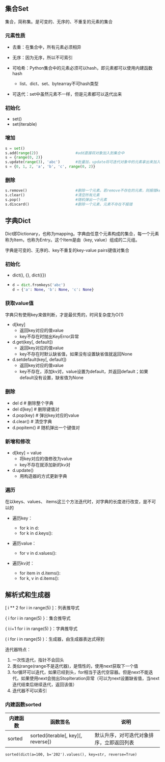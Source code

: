 ## 集合Set

集合，简称集。是可变的、无序的、不重复的元素的集合

### 元素性质

* 去重：在集合中，所有元素必须相异
* 无序：因为无序，所以不可索引
* 可哈希：Python集合中的元素必须可以hash，即元素都可以使用内建函数hash
  * list、dict、set、bytearray不可hash类型

* 可迭代：set中虽然元素不一样，但是元素都可以迭代出来

### 初始化

* set()
* set(iterable)

### 增加

```python
s = set()
s.add(range(2))					#add直接将对象加入到集合中
s = {range(0, 2)}
s.update(range(3), 'abc')     	#批量加，update将可迭代对象中的元素拿出来加入集合中
s = {0, 1, 2, 'a', 'b', 'c', range(0, 2)}
```

### 删除

```python
s.remove()						#删除一个元素。若remove不存在的元素，则报错keyError
s.clear()						#清空所有元素
s.pop()							#随机弹出一个元素
s.discard()						#删除一个元素，元素不存在不报错
```

## 字典Dict

Dict即Dictionary，也称为mapping。字典由任意个元素构成的集合，每一个元素称为Item，也称为Entry。这个Item是由（key, value）组成的二元组。

字典是可变的、无序的、key不重复的key-value pairs键值对集合

### 初始化

* dict(), {}, dict({})

* ```python
  d = dict.fromkeys('abc')
  d = {'a': None, 'b': None, 'c': None}
  ```

### 获取value值

字典只有使用key来做判断，才是最优秀的，时间复杂度为O(1)

* d[key]					
  * 返回key对应的值value
  * key不存在时抛出KeyError异常
* d.get(key[, default])
  * 返回key对应的值value
  * key不存在时默认缺省值，如果没有设置缺省值就返回None
* d.setdefault(key[, default])
  * 返回key对应的值value
  * key不存在，添加kv对，value设置为default，并返回default；如果default没有设置，缺省值为None

### 删除

* del d					# 删除整个字典
* del d[key]            # 删除键值对
* d.pop(key)           # 弹出key对应的value
* d.clear()                # 清空字典
* d.popitem()          # 随机弹出一个键值对

### 新增和修改

* d[key] = value
  * 将key对应的值修改为value
  * key不存在就添加新的kv对
* d.update()
  * 用构造器的方式更新字典

### 遍历

在以keys、values、 items这三个方法迭代时，对字典的长度进行改变，是不可以的

* 遍历key：
  * for k in d:
  * for k in d.keys():
* 遍历value：
  * for v in d.values():

* 遍历kv对：
  * for  item in d.items():
  * for k, v in d.items():

## 解析式和生成器

[ i ** 2 for i in range(5) ]：列表推导式

{ i for i in range(5) }：集合推导式

{ i:i+1 for i in range(5) }：字典推导式

( i for i in range(5) )：生成器，由生成器表达式得到

迭代器特点：

1. 一次性迭代，指针不会回头
2. 类似range(range不是迭代器)，是惰性的，使用next获取下一个值
3. for循环可以迭代，如果已经到头，for相当于迭代空容器。但是next不能迭代，如果使用next会抛出StopIteration异常（可以为next设置缺省值，当next迭代结束后继续迭代，返回该值）
4. 迭代器不可以索引

### 内建函数sorted

| 内建函数 | 函数签名                            | 说明                                     |
| -------- | ----------------------------------- | ---------------------------------------- |
| sorted   | sorted(iterable\[, key][, reverse]) | 默认升序，对可迭代对象排序，立即返回列表 |

```
sorted(dict(a=100, b='202').values(), key=str, reverse=True)
```

